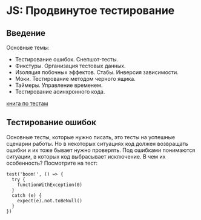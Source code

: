 # JS: Продвинутое тестирование

## Введение

Основные темы:

- Тестирование ошибок. Снепшот-тесты.
- Фикстуры. Организация тестовых данных.
- Изоляция побочных эффектов. Стабы. Инверсия зависимости.
- Моки. Тестирование методом черного ящика.
- Таймеры. Управление временем.
- Тестирование асинхронного кода.

[книга по тестам](https://github.com/goldbergyoni/javascript-testing-best-practices)

## Тестирование ошибок

Основные тесты, которые нужно писать, это тесты на успешные сценарии работы. Но в некоторых ситуациях код должен возвращать ошибки и их тоже бывает нужно проверять. Под ошибками понимаются ситуации, в которых код выбрасывает исключение. В чем их особенность? Посмотрите на тест:

```JS
test('boom!', () => {
  try {
    functionWithException(0)
  }
  catch (e) {
    expect(e).not.toBeNull()
  }
})
```

